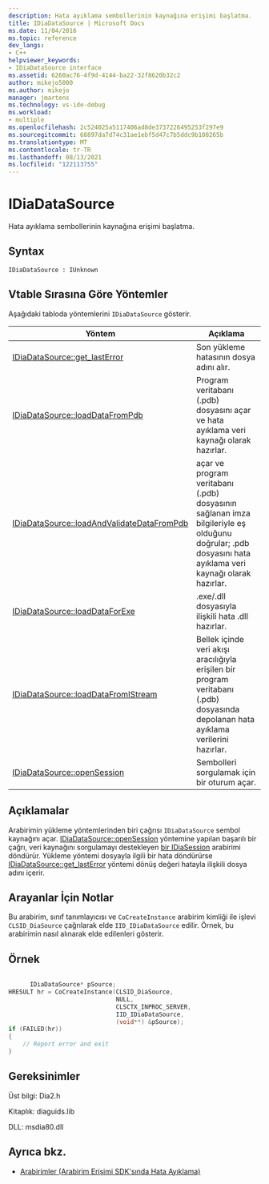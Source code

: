 ```yaml
---
description: Hata ayıklama sembollerinin kaynağına erişimi başlatma.
title: IDiaDataSource | Microsoft Docs
ms.date: 11/04/2016
ms.topic: reference
dev_langs:
- C++
helpviewer_keywords:
- IDiaDataSource interface
ms.assetid: 6260ac76-4f9d-4144-ba22-32f8620b32c2
author: mikejo5000
ms.author: mikejo
manager: jmartens
ms.technology: vs-ide-debug
ms.workload:
- multiple
ms.openlocfilehash: 2c524025a5117406ad8de3737226495253f297e9
ms.sourcegitcommit: 68897da7d74c31ae1ebf5d47c7b5ddc9b108265b
ms.translationtype: MT
ms.contentlocale: tr-TR
ms.lasthandoff: 08/13/2021
ms.locfileid: "122113755"
---
```

# <a name="idiadatasource"></a>IDiaDataSource
Hata ayıklama sembollerinin kaynağına erişimi başlatma.

## <a name="syntax"></a>Syntax

```
IDiaDataSource : IUnknown
```

## <a name="methods-in-vtable-order"></a>Vtable Sırasına Göre Yöntemler
Aşağıdaki tabloda yöntemlerini `IDiaDataSource` gösterir.

|Yöntem|Açıklama|
|------------|-----------------|
|[IDiaDataSource::get_lastError](../../debugger/debug-interface-access/idiadatasource-get-lasterror.md)|Son yükleme hatasının dosya adını alır.|
|[IDiaDataSource::loadDataFromPdb](../../debugger/debug-interface-access/idiadatasource-loaddatafrompdb.md)|Program veritabanı (.pdb) dosyasını açar ve hata ayıklama veri kaynağı olarak hazırlar.|
|[IDiaDataSource::loadAndValidateDataFromPdb](../../debugger/debug-interface-access/idiadatasource-loadandvalidatedatafrompdb.md)|açar ve program veritabanı (.pdb) dosyasının sağlanan imza bilgileriyle eş olduğunu doğrular; .pdb dosyasını hata ayıklama veri kaynağı olarak hazırlar.|
|[IDiaDataSource::loadDataForExe](../../debugger/debug-interface-access/idiadatasource-loaddataforexe.md)|.exe/.dll dosyasıyla ilişkili hata .dll hazırlar.|
|[IDiaDataSource::loadDataFromIStream](../../debugger/debug-interface-access/idiadatasource-loaddatafromistream.md)|Bellek içinde veri akışı aracılığıyla erişilen bir program veritabanı (.pdb) dosyasında depolanan hata ayıklama verilerini hazırlar.|
|[IDiaDataSource::openSession](../../debugger/debug-interface-access/idiadatasource-opensession.md)|Sembolleri sorgulamak için bir oturum açar.|

## <a name="remarks"></a>Açıklamalar
Arabirimin yükleme yöntemlerinden biri çağrısı `IDiaDataSource` sembol kaynağını açar. [IDiaDataSource::openSession](../../debugger/debug-interface-access/idiadatasource-opensession.md) yöntemine yapılan başarılı bir çağrı, veri kaynağını sorgulamayı destekleyen [bir IDiaSession](../../debugger/debug-interface-access/idiasession.md) arabirimi döndürür. Yükleme yöntemi dosyayla ilgili bir hata döndürürse [IDiaDataSource::get_lastError](../../debugger/debug-interface-access/idiadatasource-get-lasterror.md) yöntemi dönüş değeri hatayla ilişkili dosya adını içerir.

## <a name="notes-for-callers"></a>Arayanlar İçin Notlar
Bu arabirim, sınıf tanımlayıcısı ve `CoCreateInstance` arabirim kimliği ile işlevi `CLSID_DiaSource` çağrılarak elde `IID_IDiaDataSource` edilir. Örnek, bu arabirimin nasıl alınarak elde edilenleri gösterir.

## <a name="example"></a>Örnek

```C++

      IDiaDataSource* pSource;
HRESULT hr = CoCreateInstance(CLSID_DiaSource,
                              NULL,
                              CLSCTX_INPROC_SERVER,
                              IID_IDiaDataSource,
                              (void**) &pSource);
if (FAILED(hr))
{
    // Report error and exit
}
```

## <a name="requirements"></a>Gereksinimler
Üst bilgi: Dia2.h

Kitaplık: diaguids.lib

DLL: msdia80.dll

## <a name="see-also"></a>Ayrıca bkz.
- [Arabirimler (Arabirim Erişimi SDK'sında Hata Ayıklama)](../../debugger/debug-interface-access/interfaces-debug-interface-access-sdk.md)
